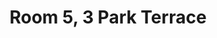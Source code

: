 ---
basin: 'No'
cudn: true
floor: Second
grade: 4
images: []
living_room: 'No'
location: 3 Park Terrace
name: '5'
network: Wireless Only
title: Room 5, 3 Park Terrace
---